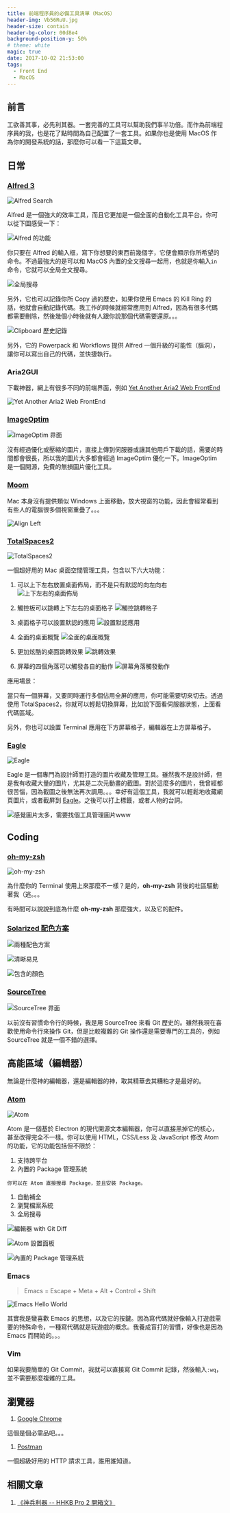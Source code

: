 ```yaml
---
title: 前端程序員的必備工具清單（MacOS）
header-img: Vb56RuU.jpg
header-size: contain
header-bg-color: 00d8e4
background-position-y: 50%
# theme: white
magic: true
date: 2017-10-02 21:53:00
tags:
  - Front End
  - MacOS
---
```

## 前言

工欲善其事，必先利其器。一套完善的工具可以幫助我們事半功倍。而作為前端程序員的我，也是花了點時間為自己配置了一套工具。如果你也是使用 MacOS 作為你的開發系統的話，那麼你可以看一下這篇文章。


## 日常

### [Alfred 3](https://www.alfredapp.com/)

![Alfred Search](https://i.imgur.com/5yaDRiv.jpg)

Alfred 是一個強大的效率工具，而且它更加是一個全面的自動化工具平台。你可以從下圖感受一下：

![Alfred 的功能](https://i.imgur.com/RK1OiPq.png)

你只要在 Alfred 的輸入框，寫下你想要的東西前幾個字，它便會顯示你所希望的命令。不過最強大的是可以和 MacOS 內置的全文搜尋一起用，也就是你輸入`in` 命令，它就可以全局全文搜尋。

![全局搜尋](https://i.imgur.com/925QlWY.png)

另外，它也可以記錄你所 Copy 過的歷史，如果你使用 Emacs 的 Kill Ring 的話，他就會自動記錄代碼。我工作的時候就經常應用到 Alfred，因為有很多代碼都需要刪除，然後幾個小時後就有人跟你說那個代碼需要還原。。。

![Clipboard 歷史記錄](https://i.imgur.com/SsJkjae.png)

另外，它的 Powerpack 和 Workflows 提供 Alfred 一個升級的可能性（腦洞），讓你可以寫出自己的代碼，並快捷執行。

### Aria2GUI

下載神器，網上有很多不同的前端界面，例如 [Yet Another Aria2 Web FrontEnd](https://github.com/yangshun1029/aria2gui)

![Yet Another Aria2 Web FrontEnd](https://i.imgur.com/YT38J2q.png)

### [ImageOptim](https://imageoptim.com/mac)

![ImageOptim 界面](https://i.imgur.com/tEgTJmb.png)

沒有經過優化或壓縮的圖片，直接上傳到伺服器或讓其他用戶下載的話，需要的時間都會很長，所以我的圖片大多都會經過 ImageOptim 優化一下。ImageOptim 是一個開源，免費的無損圖片優化工具。

### [Moom](https://manytricks.com/moom/)

Mac 本身沒有提供類似 Windows 上面移動，放大視窗的功能，因此會經常看到有些人的電腦很多個視窗重疊了。。。

![Align Left](https://i.imgur.com/dGOOGRz.jpg)

### [TotalSpaces2](https://totalspaces.binaryage.com/)

![TotalSpaces2](https://i.imgur.com/cAizggh.png)

一個超好用的 Mac 桌面空間管理工具，包含以下六大功能：
1. 可以上下左右放置桌面佈局，而不是只有默認的向左向右
	![上下左右的桌面佈局](https://i.imgur.com/j0xBUi1.png)

1. 觸控板可以跳轉上下左右的桌面格子
	![觸控跳轉格子](https://i.imgur.com/f3uGPqJ.png)

1. 桌面格子可以設置默認的應用
	![設置默認應用](https://i.imgur.com/2KEOJhI.png)

1. 全面的桌面概覽
	![全面的桌面概覽](https://i.imgur.com/8pZTHJc.png)
1. 更加炫酷的桌面跳轉效果
	![跳轉效果](https://i.imgur.com/69cceh0.png)
1. 屏幕的四個角落可以觸發各自的動作
	![屏幕角落觸發動作](https://i.imgur.com/HtnXX4a.png)

應用場景：

當只有一個屏幕，又要同時運行多個佔用全屏的應用，你可能需要切來切去。透過使用 TotalSpaces2，你就可以輕鬆切換屏幕，比如說下面看伺服器狀態，上面看代碼區域。

另外，你也可以設置 Terminal 應用在下方屏幕格子，編輯器在上方屏幕格子。

### [Eagle](https://eagle.cool/macOS)

![Eagle](https://i.imgur.com/6JGSOld.png)

Eagle 是一個專門為設計師而打造的圖片收藏及管理工具。雖然我不是設計師，但是我有收藏大量的圖片，尤其是二次元動畫的截圖。對於這麼多的圖片，我曾經都很苦惱，因為截圖之後無法再次調用。。。幸好有這個工具，我就可以輕鬆地收藏網頁圖片，或者截屏到 [Eagle](https://eagle.cool/macOS)。之後可以打上標籤，或者人物的台詞。

![感覺圖片太多，需要找個工具管理圖片www](https://i.imgur.com/VnB1ItB.png)

## Coding
### [oh-my-zsh](https://github.com/robbyrussell/oh-my-zsh)

![oh-my-zsh](https://i.imgur.com/otYtqAu.png)

為什麼你的 Terminal 使用上來那麼不一樣？是的，**oh-my-zsh** 背後的社區驅動著我（逃。。。

有時間可以說說到底為什麼 **oh-my-zsh** 那麼強大，以及它的配件。

### [Solarized 配色方案](http://ethanschoonover.com/solarized)

![兩種配色方案](https://i.imgur.com/mf5wi85.png)

![清晰易見](https://i.imgur.com/Vtm0vIa.png)

![包含的顏色](https://i.imgur.com/7O38J5g.png)

### [SourceTree](https://www.sourcetreeapp.com/)

![SourceTree 界面](https://i.imgur.com/7vtlS8m.png)

以前沒有習慣命令行的時候，我是用 SourceTree 來看 Git 歷史的。雖然我現在喜歡使用命令行來操作 Git，但是比較複雜的 Git 操作還是需要專門的工具的，例如 SourceTree 就是一個不錯的選擇。

## 高能區域（編輯器）

無論是什麼神的編輯器，還是編輯器的神，取其精華去其糟粕才是最好的。

### [Atom](https://atom.io/)

![Atom](https://i.imgur.com/B47vleN.png)

Atom 是一個基於 Electron 的現代開源文本編輯器，你可以直接黑掉它的核心，甚至改得完全不一樣。你可以使用 HTML，CSS/Less 及 JavaScript 修改 Atom的功能，它的功能包括但不限於：

1. 支持跨平台
  1. 內置的 Package 管理系統

	你可以在 Atom 直接搜尋 Package，並且安裝 Package。

  1. 自動補全
  1. 瀏覽檔案系統
  1. 全局搜尋

![編輯器 with Git Diff](https://i.imgur.com/IDDanXB.png)

![Atom 設置面板](https://i.imgur.com/03wyXY4.png)

![內置的 Package 管理系統](https://i.imgur.com/RTMhhex.png)

### Emacs

> Emacs = Escape + Meta + Alt + Control + Shift

![Emacs Hello World](https://i.imgur.com/HmiuWMz.png)

其實我是蠻喜歡 Emacs 的思想，以及它的按鍵。因為寫代碼就好像輸入打遊戲需要的特殊命令，一種寫代碼就是玩遊戲的概念。我養成盲打的習慣，好像也是因為 Emacs 而開始的。。。

### Vim

如果我要簡單的 Git Commit，我就可以直接寫 Git Commit 記錄，然後輸入`:wq`，並不需要那麼複雜的工具。

## 瀏覽器

1. [Google Chrome](https://www.google.com/chrome/index.html)

這個是個必需品吧。。。

1. [Postman](https://www.getpostman.com/)

一個超級好用的 HTTP 請求工具，誰用誰知道。

## 相關文章
1. [《神兵利器 -- HHKB Pro 2 開箱文》](https://calpa.me/2017/07/02/introduction-to-hhkb-pro-2/)
